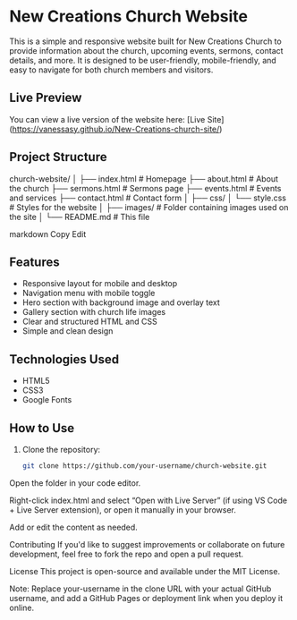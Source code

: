 # New Creations Church Website

This is a simple and responsive website built for New Creations Church to provide information about the church, upcoming events, sermons, contact details, and more. It is designed to be user-friendly, mobile-friendly, and easy to navigate for both church members and visitors.

##  Live Preview

You can view a live version of the website here: [Live Site] (https://vanessasy.github.io/New-Creations-church-site/)

##  Project Structure

church-website/
│
├── index.html # Homepage
├── about.html # About the church
├── sermons.html # Sermons page
├── events.html # Events and services
├── contact.html # Contact form
│
├── css/
│ └── style.css # Styles for the website
│
├── images/ # Folder containing images used on the site
│
└── README.md # This file

markdown
Copy
Edit

##  Features

-  Responsive layout for mobile and desktop
-  Navigation menu with mobile toggle
-  Hero section with background image and overlay text
-  Gallery section with church life images
-  Clear and structured HTML and CSS
-  Simple and clean design


##  Technologies Used

- HTML5
- CSS3
- Google Fonts

##  How to Use

1. Clone the repository:

   ```bash
   git clone https://github.com/your-username/church-website.git
Open the folder in your code editor.

Right-click index.html and select “Open with Live Server” (if using VS Code + Live Server extension), or open it manually in your browser.

Add or edit the content as needed.

 Contributing
If you'd like to suggest improvements or collaborate on future development, feel free to fork the repo and open a pull request.

 License
This project is open-source and available under the MIT License.

Note: Replace your-username in the clone URL with your actual GitHub username, and add a GitHub Pages or deployment link when you deploy it online.

